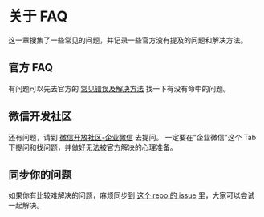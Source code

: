 # 关于 FAQ

这一章搜集了一些常见的问题，并记录一些官方没有提及的问题和解决方法。

## 官方 FAQ

有问题可以先去官方的 [常见错误及解决方法](https://work.weixin.qq.com/api/doc/90001/90144/90542) 找一下有没有命中的问题。

## 微信开发社区

还有问题，请到 [微信开放社区-企业微信](https://developers.weixin.qq.com/community/enterprisewechat) 去提问。
一定要在"企业微信"这个 Tab 下提问和找问题，并做好无法被官方解决的心理准备。

## 同步你的问题

如果你有比较难解决的问题，麻烦同步到 [这个 repo 的 issue](https://github.com/wecom-sidebar/docs/issues) 里，大家可以尝试一起解决。
